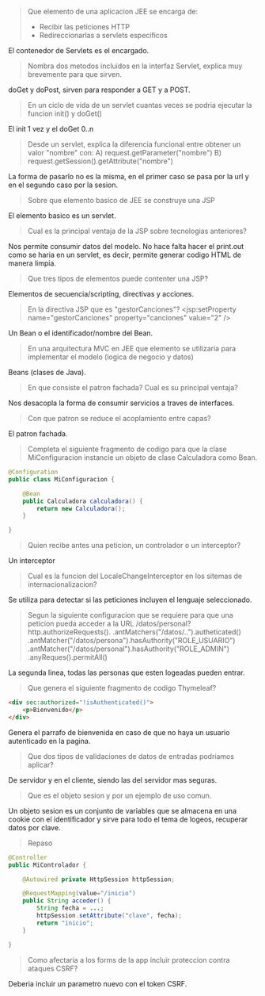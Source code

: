 > Que elemento de una aplicacion JEE se encarga de:
> 	- Recibir las peticiones HTTP
> 	- Redireccionarlas a servlets especificos

El contenedor de Servlets es el encargado.



> Nombra dos metodos incluidos en la interfaz Servlet, explica muy brevemente para que sirven.

doGet y doPost, sirven para responder a GET y a POST.



> En un ciclo de vida de un servlet cuantas veces se podria ejecutar la funcion init() y doGet()

El init 1 vez y el doGet 0..n



> Desde un servlet, explica la diferencia funcional entre obtener un valor "nombre" con:
> 	A) request.getParameter("nombre")
> 	B) request.getSession().getAttribute("nombre")

La forma de pasarlo no es la misma, en el primer caso se pasa por la url y en el segundo caso por la sesion.



> Sobre que elemento basico de JEE se construye una JSP

El elemento basico es un servlet.



> Cual es la principal ventaja de la JSP sobre tecnologias anteriores?

Nos permite consumir datos del modelo. No hace falta hacer el print.out como se haria en un servlet, es decir, permite generar codigo HTML de manera limpia.



> Que tres tipos de elementos puede contenter una JSP?

Elementos de secuencia/scripting, directivas y acciones.



> En la directiva JSP que es "gestorCanciones"?
> 		<jsp:setProperty name="gestorCanciones" property="canciones" value="2" />

Un Bean o el identificador/nombre del Bean.



>En una arquitectura MVC en JEE que elemento se utilizaria para implementar el modelo (logica de negocio y datos)

Beans (clases de Java).



> En que consiste el patron fachada? Cual es su principal ventaja?

Nos desacopla la forma de consumir servicios  a traves de interfaces.



> Con que patron se reduce el acoplamiento entre capas?

El patron fachada.



> Completa el siguiente fragmento de codigo para que la clase MiConfiguracion instancie un objeto de clase Calculadora como Bean.

``` java
@Configuration
public class MiConfiguracion {

	@Bean
	public Calculadora calculadora() {
		return new Calculadora();
	}

}
```



> Quien recibe antes una peticion, un controlador o un interceptor?

Un interceptor



> Cual es la funcion del LocaleChangeInterceptor en los sitemas de internacionalizacion?

Se utiliza para detectar si las peticiones incluyen el lenguaje seleccionado.



> Segun la siguiente configuracion que se requiere para que una peticion pueda acceder a la URL /datos/personal?
> 	http.authorizeRequests().
> 			.antMatchers("/datos/..").autheticated()
> 			.antMatcher("/datos/persona").hasAuthority("ROLE_USUARIO")
> 			.antMatcher("/datos/personal").hasAuthority("ROLE_ADMIN")
> 			.anyReques().permitAll()

La segunda linea, todas las personas que esten logeadas pueden entrar.



> Que genera el siguiente fragmento de codigo Thymeleaf?

```html
<div sec:authorized="!isAuthenticated()">
	<p>Bienvenido</p>
</div>
```
Genera el parrafo de bienvenida en caso de que no haya un usuario autenticado en la pagina.



> Que dos tipos de validaciones de datos de entradas podriamos aplicar?

De servidor y en el cliente, siendo las del servidor mas seguras.



> Que es el objeto sesion y por un ejemplo de uso comun.

Un objeto sesion es un conjunto de variables que se almacena en una cookie con el identificador y sirve para todo el tema de logeos, recuperar datos por clave.



> Repaso

```java
@Controller
public MiControlador {

	@Autowired private HttpSession httpSession;

	@RequestMapping(value="/inicio")
	public String acceder() {
		String fecha = ...;
		httpSession.setAttribute("clave", fecha);
		return "inicio";
	}

}
```



> Como afectaria a los forms de la app incluir proteccion contra ataques CSRF?

Deberia incluir un parametro nuevo con el token CSRF.